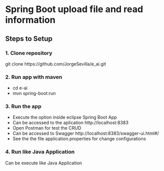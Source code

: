 <h1>Spring Boot upload file and read information</h1>

<h2>Steps to Setup</h2>

<h3>1. Clone repository</h3>
<p>git clone https://github.com/JorgeSevilla/e_ai.git

<h3>2. Run app with maven</h3> 
	<ul>
	<li>cd e-ai</li> 
	<li>mvn spring-boot:run</li>
	</ul>
<h3>3. Run the app</h3>
	<ul>
	<li>Execute the option inside eclipse Spring Boot App</li>
	<li>Can be accessed to the aplication http://localhost:8383</li>
	<li>Open Postman for test the CRUD</li>
	<li>Can be accessed to Swagger http://localhost:8383/swagger-ui.html#/</li>
	<li>See the the file application.properties for change configurations</li>
	</ul>

<h3>4. Run like Java Application</h3>
	Can be execute like Java Application


	
